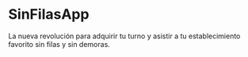 # SinFilasApp
La nueva revolución para adquirir tu turno y asistir a tu establecimiento favorito sin filas y sin demoras.

